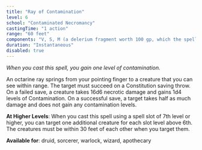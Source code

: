 ```yaml
---
title: "Ray of Contamination"
level: 6
school: "Contaminated Necromancy"
castingTime: "1 action"
range: "60 feet"
components: "V, S, M (a delerium fragment worth 100 gp, which the spell consumes)"
duration: "Instantaneous"
disabled: true
---
```


_When you cast this spell, you gain one level of contamination._

An octarine ray springs from your pointing finger to a creature that you can see within range. The target must succeed on a Constitution saving throw. On a failed save, a creature takes 16d6 necrotic damage and gains 1d4 levels of Contamination. On a successful save, a target takes half as much damage and does not gain any contamination levels.

**At Higher Levels**: When you cast this spell using a spell slot of 7th level or higher, you can target one additional creature for each slot level above 6th. The creatures must be within 30 feet of each other when you target them.

**Available for**: druid, sorcerer, warlock, wizard, apothecary
